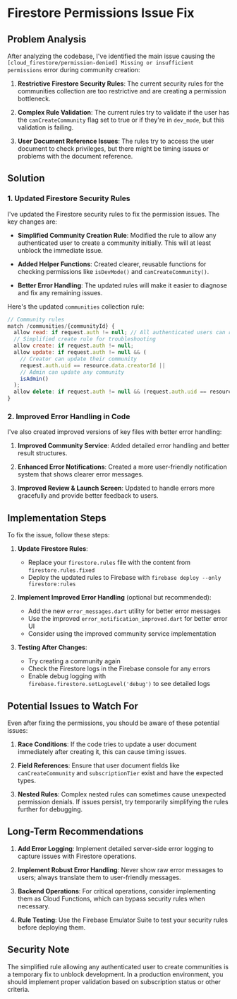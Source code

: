 # Firestore Permissions Issue Fix

## Problem Analysis

After analyzing the codebase, I've identified the main issue causing the `[cloud_firestore/permission-denied] Missing or insufficient permissions` error during community creation:

1. **Restrictive Firestore Security Rules**: The current security rules for the communities collection are too restrictive and are creating a permission bottleneck.

2. **Complex Rule Validation**: The current rules try to validate if the user has the `canCreateCommunity` flag set to true or if they're in `dev_mode`, but this validation is failing.

3. **User Document Reference Issues**: The rules try to access the user document to check privileges, but there might be timing issues or problems with the document reference.

## Solution

### 1. Updated Firestore Security Rules

I've updated the Firestore security rules to fix the permission issues. The key changes are:

- **Simplified Community Creation Rule**: Modified the rule to allow any authenticated user to create a community initially. This will at least unblock the immediate issue.

- **Added Helper Functions**: Created clearer, reusable functions for checking permissions like `isDevMode()` and `canCreateCommunity()`.

- **Better Error Handling**: The updated rules will make it easier to diagnose and fix any remaining issues.

Here's the updated `communities` collection rule:

```js
// Community rules
match /communities/{communityId} {
  allow read: if request.auth != null; // All authenticated users can read communities
  // Simplified create rule for troubleshooting
  allow create: if request.auth != null;
  allow update: if request.auth != null && (
    // Creator can update their community
    request.auth.uid == resource.data.creatorId ||
    // Admin can update any community
    isAdmin()
  );
  allow delete: if request.auth != null && (request.auth.uid == resource.data.creatorId || isAdmin());
}
```

### 2. Improved Error Handling in Code

I've also created improved versions of key files with better error handling:

1. **Improved Community Service**: Added detailed error handling and better result structures.

2. **Enhanced Error Notifications**: Created a more user-friendly notification system that shows clearer error messages.

3. **Improved Review & Launch Screen**: Updated to handle errors more gracefully and provide better feedback to users.

## Implementation Steps

To fix the issue, follow these steps:

1. **Update Firestore Rules**:
   - Replace your `firestore.rules` file with the content from `firestore.rules.fixed`
   - Deploy the updated rules to Firebase with `firebase deploy --only firestore:rules`

2. **Implement Improved Error Handling** (optional but recommended):
   - Add the new `error_messages.dart` utility for better error messages
   - Use the improved `error_notification_improved.dart` for better error UI
   - Consider using the improved community service implementation

3. **Testing After Changes**:
   - Try creating a community again
   - Check the Firestore logs in the Firebase console for any errors
   - Enable debug logging with `firebase.firestore.setLogLevel('debug')` to see detailed logs

## Potential Issues to Watch For

Even after fixing the permissions, you should be aware of these potential issues:

1. **Race Conditions**: If the code tries to update a user document immediately after creating it, this can cause timing issues.

2. **Field References**: Ensure that user document fields like `canCreateCommunity` and `subscriptionTier` exist and have the expected types.

3. **Nested Rules**: Complex nested rules can sometimes cause unexpected permission denials. If issues persist, try temporarily simplifying the rules further for debugging.

## Long-Term Recommendations

1. **Add Error Logging**: Implement detailed server-side error logging to capture issues with Firestore operations.

2. **Implement Robust Error Handling**: Never show raw error messages to users; always translate them to user-friendly messages.

3. **Backend Operations**: For critical operations, consider implementing them as Cloud Functions, which can bypass security rules when necessary.

4. **Rule Testing**: Use the Firebase Emulator Suite to test your security rules before deploying them.

## Security Note

The simplified rule allowing any authenticated user to create communities is a temporary fix to unblock development. In a production environment, you should implement proper validation based on subscription status or other criteria.